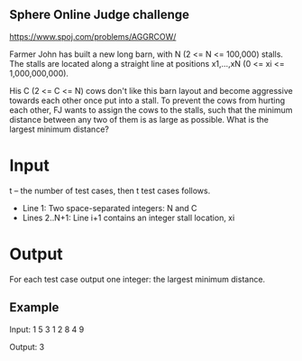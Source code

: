 ## Sphere Online Judge challenge
https://www.spoj.com/problems/AGGRCOW/

Farmer John has built a new long barn, with N (2 <= N <= 100,000) stalls. The stalls are located along a straight line at positions x1,...,xN (0 <= xi <= 1,000,000,000).

His C (2 <= C <= N) cows don't like this barn layout and become aggressive towards each other once put into a stall. To prevent the cows from hurting each other, FJ wants to assign the cows to the stalls, such that the minimum distance between any two of them is as large as possible. What is the largest minimum distance?

# Input
t – the number of test cases, then t test cases follows.
* Line 1: Two space-separated integers: N and C
* Lines 2..N+1: Line i+1 contains an integer stall location, xi

# Output
For each test case output one integer: the largest minimum distance.


## Example

Input:
1
5 3
1
2
8
4
9

Output:
3
